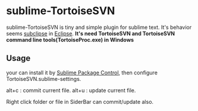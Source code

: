 sublime-TortoiseSVN
===================

sublime-TortoiseSVN is tiny and simple plugin for sublime text.
It's behavior seems [subclipse](http://subclipse.tigris.org/) in [Eclipse](http://www.eclipse.org/).
**It's need TortoiseSVN and TortoiseSVN command line tools(TortoiseProc.exe) in Windows**

Usage
-----

your can install it by [Sublime Package Control](http://wbond.net/sublime_packages/package_control),
then configure TortoiseSVN.sublime-settings.

alt+c : commit current file.
alt+u : update current file.

Right click folder or file in SiderBar can commit/update also.


